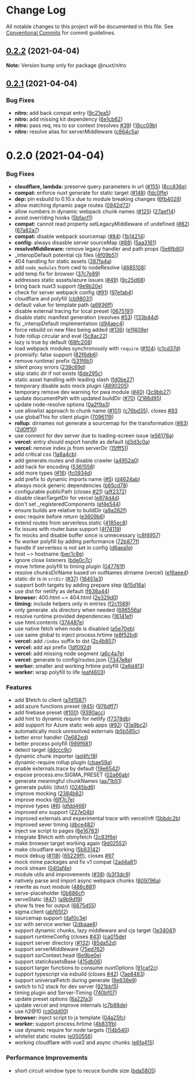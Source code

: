 # Change Log

All notable changes to this project will be documented in this file.
See [Conventional Commits](https://conventionalcommits.org) for commit guidelines.

## [0.2.2](https://github.com/nuxt/framework/compare/@nuxt/nitro@0.2.1...@nuxt/nitro@0.2.2) (2021-04-04)

**Note:** Version bump only for package @nuxt/nitro





## [0.2.1](https://github.com/nuxt/framework/compare/@nuxt/nitro@0.2.0...@nuxt/nitro@0.2.1) (2021-04-04)


### Bug Fixes

* **nitro:** add back compat entry ([9c21ea5](https://github.com/nuxt/framework/commit/9c21ea52ea3571a54ec3173644f73cdc851d1fb5))
* **nitro:** add missing kit dependency ([6e1cb62](https://github.com/nuxt/framework/commit/6e1cb62231fa735c8776292e92ed07ea7aa0f01a))
* **nitro:** pass req, res to ssr context (resolves [#39](https://github.com/nuxt/framework/issues/39)) ([16cc09b](https://github.com/nuxt/framework/commit/16cc09bd76044fd24a9e6a393a79aa01f299b009))
* **nitro:** resolve alias for serverMiddleware ([c864c5a](https://github.com/nuxt/framework/commit/c864c5a30cfc38362e35ee4c7015b589d445edee))





# 0.2.0 (2021-04-04)


### Bug Fixes

* **cloudflare, lambda:** preserve query parameters in url ([#155](https://github.com/nuxt/framework/issues/155)) ([8cc836e](https://github.com/nuxt/framework/commit/8cc836ebf6b19702f961791c618a1ab6b4bb7ae4))
* **compat:** enforce nuxt generate for static target ([#148](https://github.com/nuxt/framework/issues/148)) ([fdc0ffe](https://github.com/nuxt/framework/commit/fdc0ffef8d2f3af4a82893788f5d203a93932e92))
* **dep:** pin esbuild to 0.10.x due to module breaking changes ([6fb4028](https://github.com/nuxt/framework/commit/6fb4028850ffe14c535d5f6526360fdecf9c29d4))
* allow matching dynamic page routes ([0942d72](https://github.com/nuxt/framework/commit/0942d72553c19e6ea9516470589adc0596f4ade3))
* allow numbers in dynamic webpack chunk names ([#125](https://github.com/nuxt/framework/issues/125)) ([27aef14](https://github.com/nuxt/framework/commit/27aef1489face3a60a1a3bd484b5c320605ee1fa))
* avoid overriding hooks ([5bfacf1](https://github.com/nuxt/framework/commit/5bfacf1f55b564ece5c4403ebbc98663351a71a6))
* **compat:** cannot read property setLegacyMiddleware of undefined ([#82](https://github.com/nuxt/framework/issues/82)) ([67a82a7](https://github.com/nuxt/framework/commit/67a82a7ab923bcdb328267a82d81c015ceb43bf9))
* **compat:** disable webpack sourcemap ([#84](https://github.com/nuxt/framework/issues/84)) ([1b14214](https://github.com/nuxt/framework/commit/1b142148eb367caf57e0d44e67ae92ea08f25bbb))
* **config:** always disasble server sourceMap ([#88](https://github.com/nuxt/framework/issues/88)) ([5aa3161](https://github.com/nuxt/framework/commit/5aa31613bd5384a6061b8eae84a38640ef036ad8))
* **resolveMiddleware:** remove legacy handler and path props ([5e6fb80](https://github.com/nuxt/framework/commit/5e6fb802f3f6dc6acd2405724ce567345b0afb4d))
* _interopDefault potential cjs files ([4f09b51](https://github.com/nuxt/framework/commit/4f09b514f121730c6754984743da9c13ed46d9e3))
* 404 handling for static assets ([387fa4a](https://github.com/nuxt/framework/commit/387fa4a278c5df50ef23cfd9e1e003e396a9c090))
* add `node_modules` from cwd to nodeResolve ([4685108](https://github.com/nuxt/framework/commit/4685108c16d908ffae93610da8c7e15703ee4313))
* add temp fix for browser ([37c7e89](https://github.com/nuxt/framework/commit/37c7e892d5998a513a35d4879fd969943d93f03c))
* addresses static assets/azure issues ([#49](https://github.com/nuxt/framework/issues/49)) ([9c25d68](https://github.com/nuxt/framework/commit/9c25d68511b2236fbff5b77f0ccc316b66d1885a))
* bring back nuxt3 support ([9e9b20e](https://github.com/nuxt/framework/commit/9e9b20ef90057c8fbc47a7e1e6803670b975bfc2))
* check for server webpack config ([#91](https://github.com/nuxt/framework/issues/91)) ([97efab4](https://github.com/nuxt/framework/commit/97efab427066b26df07f8795ca8ce258e25c5e80))
* cloudflare and polyfill ([cb98031](https://github.com/nuxt/framework/commit/cb98031cff942b14d71e12f751a17be165972bac))
* default value for template path ([a6936ff](https://github.com/nuxt/framework/commit/a6936ff8c6683174b1cef7df3f52f0d917d63907))
* disable external tracing for local preset ([0675191](https://github.com/nuxt/framework/commit/0675191cba1866ad839451f53539e46bd803ff28))
* disable static manifest generation (resolves [#53](https://github.com/nuxt/framework/issues/53)) ([133b44d](https://github.com/nuxt/framework/commit/133b44d3c026eea52e6fc263ce346974d36cf1ea))
* fix _interopDefault implementation ([d94aec4](https://github.com/nuxt/framework/commit/d94aec4841eab634f4014712dc9194bda0729dcc))
* force rebuild on new files being added ([#136](https://github.com/nuxt/framework/issues/136)) ([e1f409e](https://github.com/nuxt/framework/commit/e1f409ea51f85a69b9315b0bdc1e0d30b26abfe5))
* hide rollup circular and eval ([5c8ac22](https://github.com/nuxt/framework/commit/5c8ac226f1a64268b8248a21947e7feaf40c451e))
* lazy is true by default ([68fc208](https://github.com/nuxt/framework/commit/68fc2082994c641a195c18d49d1ac861c2dc369e))
* load webpack modules synchronously with `require` ([#104](https://github.com/nuxt/framework/issues/104)) ([c1cd37d](https://github.com/nuxt/framework/commit/c1cd37d8c5134a7d71ff3fcee83ba382575eaac4))
* promisify: false support ([82f6db6](https://github.com/nuxt/framework/commit/82f6db6bcaa90ea4a9477ae67696b8b2e8be4ce9))
* remove runtime/ prefix ([531f6b1](https://github.com/nuxt/framework/commit/531f6b1e083baebd0763bbfd5a1c2bcc7ba0b8f9))
* silent proxy errors ([239c69d](https://github.com/nuxt/framework/commit/239c69d92afc56821158670053e7fc4c5114adf1))
* skip static dir if not exists ([6de295c](https://github.com/nuxt/framework/commit/6de295cc9f8f0c24e4e93068f48bfe877c9c1ba8))
* static asset handling with leading slash ([fd0be27](https://github.com/nuxt/framework/commit/fd0be27f0c04a8891b15c9dbb217fafe36cb88e8))
* temporary disable auto mock plugin ([4890205](https://github.com/nuxt/framework/commit/4890205b6eae11cea5f6e393074f5882f0e34d65))
* temporary remove dev warning for pwa module ([#40](https://github.com/nuxt/framework/issues/40)) ([3c9bb27](https://github.com/nuxt/framework/commit/3c9bb27148457a186f9caaee001c072d16689c50))
* update documentPath with updated buildDir ([#70](https://github.com/nuxt/framework/issues/70)) ([2186d95](https://github.com/nuxt/framework/commit/2186d953d0f828cbda1cd6960646ce6c9d5bbc49))
* update node-resolve options ([0a2f9a3](https://github.com/nuxt/framework/commit/0a2f9a39495ea432527498011cec7f79e55f7b3f))
* use allowlist approach to chunk name ([#101](https://github.com/nuxt/framework/issues/101)) ([c76bd35](https://github.com/nuxt/framework/commit/c76bd35c29f005e4efcb10dd5c0e1c355f80cced)), closes [#93](https://github.com/nuxt/framework/issues/93)
* use globalThis for client plugin ([7096119](https://github.com/nuxt/framework/commit/709611941be45c41e801d7ecfa3b9dfeafcc6e44))
* **rollup:** dirnames not generate a sourcemap for the transformation ([#83](https://github.com/nuxt/framework/issues/83)) ([2d0ff10](https://github.com/nuxt/framework/commit/2d0ff108924feec6cf21a6143d2f4acd45093faa))
* use connect for dev server due to loading-screen issue ([e56178a](https://github.com/nuxt/framework/commit/e56178a8727470d861d00afdbf16718da1405f40))
* **vercel:** entry should export handle as default ([d3d3c0a](https://github.com/nuxt/framework/commit/d3d3c0a2ea1f8e4a2fd7106ca74cf75378dcdb86))
* **vercel:** remove index.js from serverDir ([15fff51](https://github.com/nuxt/framework/commit/15fff5117fc4ad54f8b934b99a246dbba4883bf6))
* add critical css ([1a6a4cb](https://github.com/nuxt/framework/commit/1a6a4cb248db50b388883f94255799283b997c82))
* add generate.routes and disable crawler ([a4952a0](https://github.com/nuxt/framework/commit/a4952a057cb5d5172612371ffb93db82087f7ab0))
* add hack for encoding ([5361558](https://github.com/nuxt/framework/commit/536155825b6410c33d2a848cd8931d02ea6079cb))
* add more types ([#16](https://github.com/nuxt/framework/issues/16)) ([fc0934d](https://github.com/nuxt/framework/commit/fc0934dd0c8ff9fcd1eeb4c595f1582a42dd4440))
* add prefix to dynamic imports name ([#5](https://github.com/nuxt/framework/issues/5)) ([d4624ab](https://github.com/nuxt/framework/commit/d4624abfb95e529a93af88372a2f6c71f0495e17))
* always mock generic dependencies ([b65cd78](https://github.com/nuxt/framework/commit/b65cd7862a829df4de6cc356037499765683b42f))
* configurable publicPath (closes [#21](https://github.com/nuxt/framework/issues/21)) ([aff2372](https://github.com/nuxt/framework/commit/aff23726500de3050ba050bf0460eda2ed935b5e))
* disable cleanTargetDir for vercel ([e874d4d](https://github.com/nuxt/framework/commit/e874d4db59479eb30257cc647a580e4764df2349))
* don't set _registeredComponents ([ef4e544](https://github.com/nuxt/framework/commit/ef4e5443aa874af840fed851b1b1f4a1cf18f80e))
* ensure builds are relative to buildDir ([a9a262f](https://github.com/nuxt/framework/commit/a9a262f258ec5acaeb1c2914b398d9a596f97cd1))
* exec require before return ([e3609b6](https://github.com/nuxt/framework/commit/e3609b6d8a1e6a6274270e582e0422ff197a8785))
* extend routes from serverless.static ([4185ec8](https://github.com/nuxt/framework/commit/4185ec896fd70fa1831d7b88d39a646bab4f075a))
* fix issues with router.base support ([4f74119](https://github.com/nuxt/framework/commit/4f7411973978a992e76806db1eea1f20715d1a22))
* fix mocks and disable buffer since is unnecessary ([c8f4957](https://github.com/nuxt/framework/commit/c8f495752063a19c11d624012897a5079a1571e7))
* fix worker polyfill by adding performance ([72b877f](https://github.com/nuxt/framework/commit/72b877fe7cab5ef831bfe334f2ae551724510100))
* handle if serverless is not set in config ([d6aea1e](https://github.com/nuxt/framework/commit/d6aea1e0dfbfbd6442aba0e3091278c381831c1b))
* host ~> hostname ([bec1c8e](https://github.com/nuxt/framework/commit/bec1c8edfa661f6b75e005a6858b554ed1ba41d5))
* ignore close listeners ([bde0c7c](https://github.com/nuxt/framework/commit/bde0c7c286c28a3dd4eeae9510ed9dc47f18711b))
* move hrtime polyfill to timing plugin ([047761f](https://github.com/nuxt/framework/commit/047761f8b7719d6aac8e318022b4d04dfe479a0f))
* resolve chunksDirName based on outNames dirname (vercel) ([e16aee4](https://github.com/nuxt/framework/commit/e16aee43ba871de01579a294031508774e5cd6ce))
* static dir is in `srcDir` ([#37](https://github.com/nuxt/framework/issues/37)) ([16451a3](https://github.com/nuxt/framework/commit/16451a35886224d83906e1d9d8637ebd93d2777b))
* support both targets by adding prepare step ([b15d16a](https://github.com/nuxt/framework/commit/b15d16abd3b7aa9bdb29f83f1e7a842c3189af72))
* use dist for netlify as default ([f638a44](https://github.com/nuxt/framework/commit/f638a445687af08da8b281c1efbd153856696873))
* **browser:** 400.html ~> 404.html ([2e329d0](https://github.com/nuxt/framework/commit/2e329d040321c4d1228dabddd93dcb7758582b74))
* **timing:** include helpers only in entries ([f2c1589](https://github.com/nuxt/framework/commit/f2c1589472ab62d806d9db5e962b3b4cb004fd7e))
* only generate .sls directory when needed ([696556a](https://github.com/nuxt/framework/commit/696556aef8ab8aed41c450b299432a87d8b7af96))
* resolve runtime provided dependencies ([16141ef](https://github.com/nuxt/framework/commit/16141efe25ae70485f96f138c5a655ae97182cac))
* use html.contents ([374487e](https://github.com/nuxt/framework/commit/374487ea291b4d7ff14e29a62eec433ca7a75a8a))
* use native fetch when node is disabled ([a5e70eb](https://github.com/nuxt/framework/commit/a5e70eb4b0bc1442c127ab5fcd7034c3ca91aa3c))
* use same global to inject process.hrtime ([e8f52bd](https://github.com/nuxt/framework/commit/e8f52bd383d173156d831afd92703931be6dfa7c))
* **vercel:** add `/index`  suffix to dst ([2c4b857](https://github.com/nuxt/framework/commit/2c4b8578934c65655acd72fb1161394c0eec9a4f))
* **vercel:** add api prefix ([1df092d](https://github.com/nuxt/framework/commit/1df092d08e062947b356224fdc80f591f7c9ca07))
* **vercel:** add missing node segment ([a6c4a7e](https://github.com/nuxt/framework/commit/a6c4a7e2cde16cab57083f654caf3247d83a8786))
* **vercel:** generate to config/routes.json ([7347e8e](https://github.com/nuxt/framework/commit/7347e8ebda675ce9adf2a78a2e891651295cb6fd))
* **worker:** smaller and working hrtime polyfill ([2a6d4f3](https://github.com/nuxt/framework/commit/2a6d4f38d036c5b4bbf1fba6264f3d71d19454c5))
* **worker:** wrap polyfill to iife ([eaf4603](https://github.com/nuxt/framework/commit/eaf4603d9ce804d482d67ce7165f09e17f2cb689))


### Features

* add $fetch to client ([a7d1587](https://github.com/nuxt/framework/commit/a7d158798c026fd3a072d275eecd8d9427a77fea))
* add azure functions preset ([#45](https://github.com/nuxt/framework/issues/45)) ([976dff7](https://github.com/nuxt/framework/commit/976dff7ce1e5021e64acc8fca71c4e305b2c58ad))
* add firebase preset ([#100](https://github.com/nuxt/framework/issues/100)) ([9390acc](https://github.com/nuxt/framework/commit/9390acce83b9f76dcd23aa9b547a824dc74e0c8d))
* add hint to dynamic require for netlify ([f7378db](https://github.com/nuxt/framework/commit/f7378db9e0ef72c860879c04459a0fd92d846a66))
* add support for Azure static web apps ([#92](https://github.com/nuxt/framework/issues/92)) ([31a9bc2](https://github.com/nuxt/framework/commit/31a9bc2d183d77cba566d27c2f687a1d9d11f2dd))
* automatically mock unresolved externals ([b5b585c](https://github.com/nuxt/framework/commit/b5b585c0c80fac688947433df0a73d5d6a823397))
* better error handler ([7e682ed](https://github.com/nuxt/framework/commit/7e682ed66344814b74162b00f91b5163d375277c))
* better process polyfill ([989f681](https://github.com/nuxt/framework/commit/989f6811c2d20255cf568265e9889604f8baa50d))
* detect target ([ddccc9c](https://github.com/nuxt/framework/commit/ddccc9cb7848e454fc40e0ed5b9674c932732e9c))
* dynamic chunk importer ([ad4fc18](https://github.com/nuxt/framework/commit/ad4fc18ab8b1fa516c9d9d433a01366c358b2b6c))
* dynamic-require rollup plugin ([cbae59a](https://github.com/nuxt/framework/commit/cbae59a88ba756c7b609544439d20a0e2026d9c9))
* enable externals.trace by default ([19e6542](https://github.com/nuxt/framework/commit/19e6542d273a9595c05b8214004da6be0f734793))
* expose process.env.SIGMA_PRESET ([02a66ab](https://github.com/nuxt/framework/commit/02a66ab40c6e1e438ba00c48c681a4711f18a23a))
* generate meaningful chunkNames ([aa71b51](https://github.com/nuxt/framework/commit/aa71b515383d12870b81fe858b3fde553b4186a8))
* generate public (dist/) ([0245bd6](https://github.com/nuxt/framework/commit/0245bd65de00841ca898bb15bcadb15420af58e2))
* improve mocking ([2384b82](https://github.com/nuxt/framework/commit/2384b8269ed4a133670a2c2575bad1d7d75788a8))
* improve mocks ([6ff7c7e](https://github.com/nuxt/framework/commit/6ff7c7e02eff6c0b82712c7f7263b06eaae7f9a4))
* improve types ([#6](https://github.com/nuxt/framework/issues/6)) ([dfdd466](https://github.com/nuxt/framework/commit/dfdd466270899a1eaa8e8551c0d18c831a4ebcf9))
* improved env support ([227e04b](https://github.com/nuxt/framework/commit/227e04b92e3bfa2f00054f5f973296104039546a))
* improved externals and experimental trace with vercel/nft ([5bbdc2b](https://github.com/nuxt/framework/commit/5bbdc2bc65043c66b07cb07a230c564c4e379ee2))
* improved sever timing ([dbce482](https://github.com/nuxt/framework/commit/dbce482b7e2cb873d038be0ba4dae746c4385f66))
* inject sw script to pages ([6e16783](https://github.com/nuxt/framework/commit/6e1678316eb80f27dcd15c3e8006d1c8b7685e7f))
* integrate $fetch with ohmyfetch ([2c83f6e](https://github.com/nuxt/framework/commit/2c83f6ea6afd79ff9ba59a89d4ed669cb44c0a6c))
* make browser target working again ([9d02552](https://github.com/nuxt/framework/commit/9d02552c3c1f3648a3c88ec8bbdb192cf39ff327))
* make cloudflare working ([5b83142](https://github.com/nuxt/framework/commit/5b8314245ce335939c22317261278ad0a283d535))
* mock debug ([#118](https://github.com/nuxt/framework/issues/118)) ([65229ff](https://github.com/nuxt/framework/commit/65229ffb045e1991e1595b149341dc57135ed52a)), closes [#97](https://github.com/nuxt/framework/issues/97)
* mock mime packages and fix v1 compat ([2ad4a81](https://github.com/nuxt/framework/commit/2ad4a81362e23e34b6a249f9c80edf92ac4a3d9c))
* mock stream ([040af4e](https://github.com/nuxt/framework/commit/040af4ea4ed5f09211da6a977dcda65e87179848))
* module utils and improvements ([#38](https://github.com/nuxt/framework/issues/38)) ([b3f3dc9](https://github.com/nuxt/framework/commit/b3f3dc94f3ef0790eea114d605b6f320dbf3f1d2))
* natively parse and import async webpack chunks ([609796a](https://github.com/nuxt/framework/commit/609796a9449fec2ac54940ce26d95d2841909ef7))
* rewrite as nuxt module ([486c881](https://github.com/nuxt/framework/commit/486c881b2dd1c1e547f31cf8babc68e259982df0))
* serve-placeholder ([0b886cf](https://github.com/nuxt/framework/commit/0b886cf57ff2f55c693507d343c28e4979aa7b7d))
* serveStatic ([#47](https://github.com/nuxt/framework/issues/47)) ([a9b9d19](https://github.com/nuxt/framework/commit/a9b9d19e6644d63ab54af5e7705971433fa5d426))
* show fs tree for output ([6875d55](https://github.com/nuxt/framework/commit/6875d5535bf384007dfa01860302e18f073b2889))
* sigma.client ([abf65f2](https://github.com/nuxt/framework/commit/abf65f21761bbff7ace8d4871c94bc07448266c9))
* sourcemap support ([daf0c3e](https://github.com/nuxt/framework/commit/daf0c3e6a577cade2f1ed4620d3a6ed520521e42))
* ssr with service worker ([2dbaae6](https://github.com/nuxt/framework/commit/2dbaae6b7d55ff352ac131ffc08220e2c16d2e44))
* support dynamic chunks, lazy middleware and cjs target ([1e34041](https://github.com/nuxt/framework/commit/1e34041e8d4d16c63735bdeb06e1e2ae22f0b5dc))
* support runtimeConfig (closes [#43](https://github.com/nuxt/framework/issues/43)) ([ca015de](https://github.com/nuxt/framework/commit/ca015deda60b45d2bb7f48343a2815bad74ac9ef))
* support server directory ([#132](https://github.com/nuxt/framework/issues/132)) ([85da52d](https://github.com/nuxt/framework/commit/85da52d390cd2e8156ec7a5841ce8884acfa5b55))
* support serverMiddleware ([75ed762](https://github.com/nuxt/framework/commit/75ed76219266e6017849111a63d977eccad6423d))
* support ssrContext.head ([6e9be0e](https://github.com/nuxt/framework/commit/6e9be0eece336c28ce259d4463dda0c443675fb9))
* support staticAssetsBase ([415db06](https://github.com/nuxt/framework/commit/415db060b044e827057f6b0327c7c8d674c2a093))
* support targer functions to consume nuxtOptions ([91caf2c](https://github.com/nuxt/framework/commit/91caf2c4709a5cb0687bf71ec37248acbd773e02))
* support typescript via esbuild (closes [#42](https://github.com/nuxt/framework/issues/42)) ([7ae8483](https://github.com/nuxt/framework/commit/7ae8483d21f3f5a229e48a9aabb5d1c0402d4045))
* support universalFetch during generate ([9e638e9](https://github.com/nuxt/framework/commit/9e638e96fab064324c29f1c0b4968e6cbabf176b))
* swtich to h2 stack for dev server ([921bb15](https://github.com/nuxt/framework/commit/921bb15130e37fb81a7fc8f1c1f9f45eeddecd7c))
* timing plugin and Server-Timing ([740bf07](https://github.com/nuxt/framework/commit/740bf073b2bec66b36c2fc685556eb3d80b5df90))
* update preset options ([8a22fa3](https://github.com/nuxt/framework/commit/8a22fa333ef00994ea44c85a7b9ba37fd02270cf))
* update vercel and improve internals ([c7b88de](https://github.com/nuxt/framework/commit/c7b88defa47450612961e90e531dd7519ab47588))
* use h2@10 ([cd0dd00](https://github.com/nuxt/framework/commit/cd0dd009e0c1d62f8c770961f69057a09a69b524))
* **browser:** inject script to js template ([04a25fc](https://github.com/nuxt/framework/commit/04a25fc527a19763887d2dfaae08465a2b9907a2))
* **worker:** support process.hrtime ([4b831fb](https://github.com/nuxt/framework/commit/4b831fbd8d3b06d1699c361615ff85ed4f682d85))
* use dynamic require for node targets ([114b540](https://github.com/nuxt/framework/commit/114b5406acfebb04b5a4fa1823a12cfc70f3f889))
* whitelist static routes ([e050556](https://github.com/nuxt/framework/commit/e0505568aa81fed775f7c156289457b2e9020bf6))
* working cloudflare with vue2 and async chunks ([e6fa415](https://github.com/nuxt/framework/commit/e6fa415e5a4a97dadd9ff7aa3339952c9f25dbe0))


### Performance Improvements

* short circuit window type to recuce bundle size ([bda5805](https://github.com/nuxt/framework/commit/bda5805b2d8676cb3c1d47381534e955017557b6))
